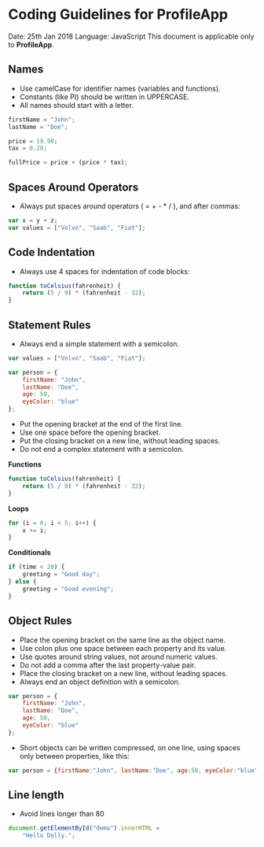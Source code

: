 # Coding Guidelines for **ProfileApp**

Date: 25th Jan 2018
Language: JavaScript
This document is applicable only to **ProfileApp**.

## Names
* Use camelCase for identifier names (variables and functions).
* Constants (like PI) should be written in UPPERCASE.
* All names should start with a letter.
```js
firstName = "John";
lastName = "Doe";

price = 19.90;
tax = 0.20;

fullPrice = price + (price * tax);
```

## Spaces Around Operators
* Always put spaces around operators ( = + - * / ), and after commas:
```js
var x = y + z;
var values = ["Volvo", "Saab", "Fiat"];
```

## Code Indentation
* Always use 4 spaces for indentation of code blocks:
```js
function toCelsius(fahrenheit) {
    return (5 / 9) * (fahrenheit - 32);
}
```

## Statement Rules
* Always end a simple statement with a semicolon.
```js
var values = ["Volvo", "Saab", "Fiat"];

var person = {
    firstName: "John",
    lastName: "Doe",
    age: 50,
    eyeColor: "blue"
};
```
* Put the opening bracket at the end of the first line.
* Use one space before the opening bracket.
* Put the closing bracket on a new line, without leading spaces.
* Do not end a complex statement with a semicolon.

**Functions**
```js
function toCelsius(fahrenheit) {
    return (5 / 9) * (fahrenheit - 32);
}
```

**Loops**
```js
for (i = 0; i < 5; i++) {
    x += i;
}
```

**Conditionals**
```js
if (time < 20) {
    greeting = "Good day";
} else {
    greeting = "Good evening";
}
```

## Object Rules
* Place the opening bracket on the same line as the object name.
* Use colon plus one space between each property and its value.
* Use quotes around string values, not around numeric values.
* Do not add a comma after the last property-value pair.
* Place the closing bracket on a new line, without leading spaces.
* Always end an object definition with a semicolon.
```js
var person = {
    firstName: "John",
    lastName: "Doe",
    age: 50,
    eyeColor: "blue"
};
```

* Short objects can be written compressed, on one line, using spaces only
  between properties, like this:
```js
var person = {firstName:"John", lastName:"Doe", age:50, eyeColor:"blue"};
```

## Line length
* Avoid lines longer than 80
```js
document.getElementById("demo").innerHTML =
    "Hello Dolly.";
```
